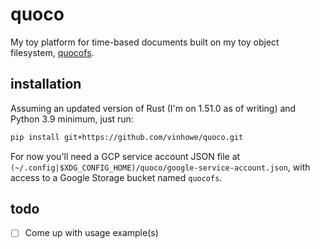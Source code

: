 # quoco

My toy platform for time-based documents built on my toy object filesystem, [quocofs](https://github.com/vinhowe/quocofs).

## installation

Assuming an updated version of Rust (I'm on 1.51.0 as of writing) and Python 3.9 minimum, just run:
```sh
pip install git+https://github.com/vinhowe/quoco.git
```

For now you'll need a GCP service account JSON file at `(~/.config|$XDG_CONFIG_HOME)/quoco/google-service-account.json`,
with access to a Google Storage bucket named `quocofs`.


## todo

- [ ] Come up with usage example(s)
